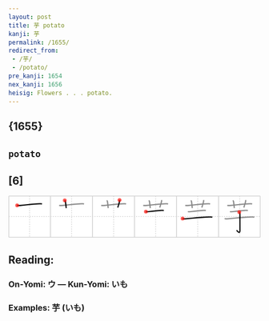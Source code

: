 ```yaml
---
layout: post
title: 芋 potato
kanji: 芋
permalink: /1655/
redirect_from:
 - /芋/
 - /potato/
pre_kanji: 1654
nex_kanji: 1656
heisig: Flowers . . . potato.
---
```


## {1655}

## `potato`

## [6]

<div class="stroke"><img src="../images/E88A8B.png" /></div>

## Reading:

### On-Yomi: ウ &mdash; Kun-Yomi: いも

### Examples: 芋 (いも)

